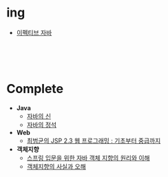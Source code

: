 # ing
* [이펙티브 자바](http://www.yes24.com/Product/Goods/65551284)

<br>
<br>
<br>

# Complete
* **Java**
  * [자바의 신](http://www.yes24.com/Product/Goods/42643850)
  * [자바의 정석](http://www.yes24.com/Product/Goods/24259565)
* **Web**
  * [최범균의 JSP 2.3 웹 프로그래밍 : 기초부터 중급까지](http://www.yes24.com/Product/Goods/23087975)
* **객체지향**
  * [스프링 입문을 위한 자바 객체 지향의 원리와 이해](http://www.yes24.com/Product/Goods/17350624)
  * [객체지향의 사실과 오해](http://www.yes24.com/Product/Goods/18249021)
